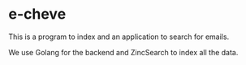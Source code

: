 # e-cheve
This is a program to index and an application to search for emails.

We use Golang for the backend and ZincSearch to index all the data.
